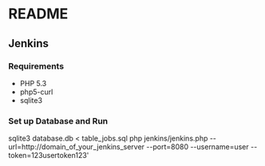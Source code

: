 # README #

## Jenkins ##

### Requirements ###

* PHP 5.3
* php5-curl
* sqlite3

### Set up Database and Run ###

sqlite3 database.db < table_jobs.sql
php jenkins/jenkins.php --url=http://domain_of_your_jenkins_server --port=8080 --username=user --token=123usertoken123'